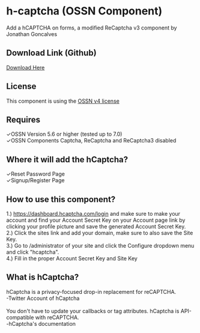 # h-captcha (OSSN Component)
Add a hCAPTCHA on forms, a modified ReCaptcha v3 component by Jonathan Goncalves

## Download Link (Github)
[Download Here](https://github.com/thedoggybrad/hcaptcha-ossn/releases/download/1.0/hcaptcha.zip)

## License
This component is using the [OSSN v4 license](https://www.opensource-socialnetwork.org/licence/v4.0.html)

## Requires
✓OSSN Version 5.6 or higher (tested up to 7.0)
<br>
✓OSSN Components Captcha, ReCaptcha and ReCaptcha3 disabled


## Where it will add the hCaptcha?
✓Reset Password Page
<br>
✓Signup/Register Page

## How to use this component?
1.) https://dashboard.hcaptcha.com/login and make sure to make your account and find your Account Secret Key on your Account page link by clicking your profile picture and save the generated Account Secret Key.
<br>
2.) Click the sites link and add your domain, make sure to also save the Site Key.
<br>
3.) Go to /administrator of your site and click the Configure dropdown menu and click "hcaptcha".
<br>
4.) Fill in the proper Account Secret Key and Site Key

## What is hCaptcha?
hCaptcha is a privacy-focused drop-in replacement for reCAPTCHA. 
<br>
-Twitter Account of hCaptcha
<br>
<br>
You don't have to update your callbacks or tag attributes. hCaptcha is API-compatible with reCAPTCHA.<br>
-hCaptcha's documentation
